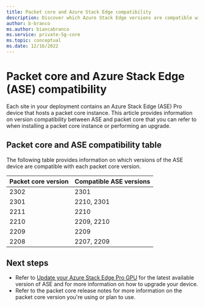 ```yaml
---
title: Packet core and Azure Stack Edge compatibility
description: Discover which Azure Stack Edge versions are compatible with each packet core version
author: b-branco
ms.author: biancabranco
ms.service: private-5g-core
ms.topic: conceptual
ms.date: 12/16/2022
---
```


# Packet core and Azure Stack Edge (ASE) compatibility

Each site in your deployment contains an Azure Stack Edge (ASE) Pro device that hosts a packet core instance. This article provides information on version compatibility between ASE and packet core that you can refer to when installing a packet core instance or performing an upgrade.

## Packet core and ASE compatibility table

The following table provides information on which versions of the ASE device are compatible with each packet core version.

| Packet core version  | Compatible ASE versions  |
|-----|-----|
| 2302 | 2301  |
| 2301 | 2210, 2301  |
| 2211 | 2210  |
| 2210 | 2209, 2210  |
| 2209 | 2209  |
| 2208 | 2207, 2209  |

## Next steps

- Refer to [Update your Azure Stack Edge Pro GPU](../databox-online/azure-stack-edge-gpu-install-update.md) for the latest available version of ASE and for more information on how to upgrade your device.
- Refer to the packet core release notes for more information on the packet core version you're using or plan to use.